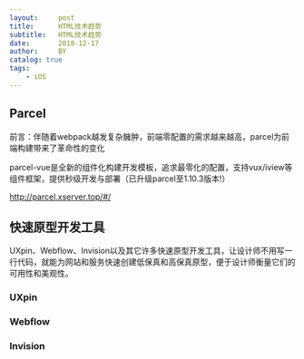 ```yaml
---
layout:     post
title:      HTML技术趋势
subtitle:   HTML技术趋势
date:       2018-12-17
author:     BY
catalog: true
tags:
    - iOS
---
```


## Parcel

前言：伴随着webpack越发复杂臃肿，前端零配置的需求越来越高，parcel为前端构建带来了革命性的变化

parcel-vue是全新的组件化构建开发模板，追求最零化的配置，支持vux/iview等组件框架，提供秒级开发与部署（已升级parcel至1.10.3版本!）

http://parcel.xserver.top/#/

## 快速原型开发工具

UXpin、Webflow、Invision以及其它许多快速原型开发工具，让设计师不用写一行代码，就能为网站和服务快速创建低保真和高保真原型，便于设计师衡量它们的可用性和美观性。

### UXpin

### Webflow

### Invision



